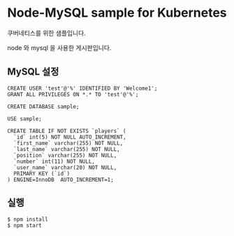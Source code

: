 # Node-MySQL sample for Kubernetes

쿠버네티스를 위한 샘플입니다.

node 와 mysql 을 사용한 게시판입니다.

## MySQL 설정
~~~
CREATE USER 'test'@'%' IDENTIFIED BY 'Welcome1';
GRANT ALL PRIVILEGES ON *.* TO 'test'@'%';

CREATE DATABASE sample;

USE sample;

CREATE TABLE IF NOT EXISTS `players` (
  `id` int(5) NOT NULL AUTO_INCREMENT,
  `first_name` varchar(255) NOT NULL,
  `last_name` varchar(255) NOT NULL,
  `position` varchar(255) NOT NULL,
  `number` int(11) NOT NULL,
  `user_name` varchar(20) NOT NULL,
  PRIMARY KEY (`id`)
) ENGINE=InnoDB  AUTO_INCREMENT=1;
~~~


## 실행
~~~
$ npm install
$ npm start
~~~
